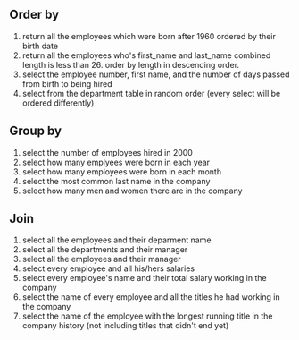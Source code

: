 ## Order by

1. return all the employees which were born after 1960 ordered by their birth date
2. return all the employees who's first_name and last_name combined length is less than 26. order by length in descending order.
3. select the employee number, first name, and the number of days passed from birth to being hired
4. select from the department table in random order (every select will be ordered differently)

## Group by

1. select the number of employees hired in 2000
2. select how many emplyees were born in each year
3. select how many employees were born in each month
4. select the most common last name in the company
5. select how many men and women there are in the company

## Join

1. select all the employees and their deparment name
2. select all the departments and their manager
3. select all the employees and their manager
4. select every employee and all his/hers salaries
5. select every employee's name and their total salary working in the company
6. select the name of every employee and all the titles he had working in the company
7. select the name of the employee with the longest running title in the company history (not including titles that didn't end yet)